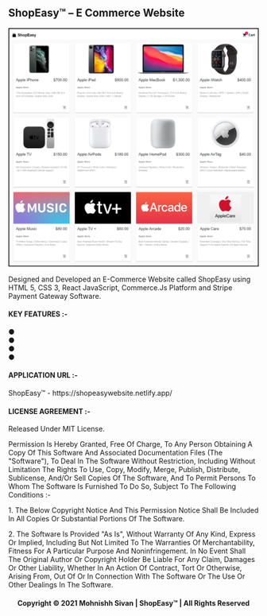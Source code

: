 <h2>ShopEasy™ – E Commerce Website</h2>

<p align="center">
<img src="ApplicationPreview.png">
</p>

Designed and Developed an E-Commerce Website called ShopEasy using HTML 5, CSS 3, React JavaScript, Commerce.Js Platform and Stripe Payment Gateway Software.

<h4>KEY FEATURES :-</h4>
 ● &nbsp;<br />
 ● &nbsp;<br />
 ● &nbsp;<br />
 ● &nbsp;<br />

<h4>APPLICATION URL :-</h4>
ShopEasy™ - https://shopeasywebsite.netlify.app/

<h4>LICENSE AGREEMENT :-</h4>
Released Under MIT License.<br />
<p></p>
Permission Is Hereby Granted, Free Of Charge, To Any Person Obtaining A Copy Of This Software And Associated Documentation Files (The "Software"), To Deal In The Software Without Restriction, Including Without Limitation The Rights To Use, Copy, Modify, Merge, Publish, Distribute, Sublicense, And/Or Sell Copies Of The Software, And To Permit Persons To Whom The Software Is Furnished To Do So, Subject To The Following Conditions :-<br />
<p></p>
1.&nbsp;The Below Copyright Notice And This Permission Notice Shall Be Included In All Copies Or Substantial Portions Of The Software.
<p></p>
2.&nbsp;The Software Is Provided "As Is", Without Warranty Of Any Kind, Express Or Implied, Including But Not Limited To The Warranties Of Merchantability, Fitness For A Particular Purpose And Noninfringement. In No Event Shall The Original Author Or Copyright Holder Be Liable For Any Claim, Damages Or Other Liability, Whether In An Action Of Contract, Tort Or Otherwise, Arising From, Out Of Or In Connection With The Software Or The Use Or Other Dealings In The Software.<br />
<p></p>
<h4 align="center">Copyright © 2021 Mohnishh Sivan | ShopEasy™ | All Rights Reserved</h4>
